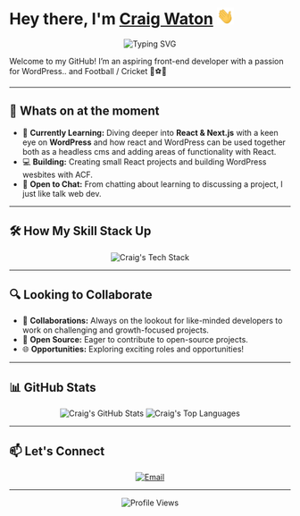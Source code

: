# Hey there, I'm [Craig Waton](https://github.com/atcraigwatson) <img src="https://raw.githubusercontent.com/ABSphreak/ABSphreak/master/gifs/Hi.gif" width="30px" height="30px">

<p align="center">
  <img src="https://readme-typing-svg.demolab.com?font=Fira+Code&weight=500&size=24&pause=1000&color=8B95FF&center=true&vCenter=true&width=435&lines=Front-end+Developer;React+Learner;Open-Source+Advocate;WordPress+Enthusiast" alt="Typing SVG" />
</p>

Welcome to my GitHub! I’m an aspiring front-end developer with a passion for WordPress.. and Football / Cricket 🚀⚽🏏

---

## 🚀 Whats on at the moment

- 🌱 **Currently Learning:** Diving deeper into **React & Next.js** with a keen eye on **WordPress** and how react and WordPress can be used together both as a headless cms and adding areas of functionality with React.
- 💻 **Building:** Creating small React projects and building WordPress wesbites with ACF.
- 💬 **Open to Chat:** From chatting about learning to discussing a project, I just like talk web dev.

---

## 🛠️ How My Skill Stack Up

<div align="center">
  <img src="https://skillicons.dev/icons?i=html,css,js,jquery,git,wordpress" alt="Craig's Tech Stack" />
</div>

---

## 🔍 Looking to Collaborate

- 💞️ **Collaborations:** Always on the lookout for like-minded developers to work on challenging and growth-focused projects.
- 🤝 **Open Source:** Eager to contribute to open-source projects.
- 🌐 **Opportunities:** Exploring exciting roles and opportunities!

---

## 📊 GitHub Stats

<div align="center">
  <img height="180em" src="https://github-readme-stats-eight-theta.vercel.app/api?username=atcraigwatson&show_icons=true&theme=nightowl&include_all_commits=true&count_private=true" alt="Craig's GitHub Stats"/>
  <img height="180em" src="https://github-readme-stats-eight-theta.vercel.app/api/top-langs/?username=atcraigwatson&layout=compact&langs_count=8&theme=nightowl" alt="Craig's Top Languages"/>
</div>

---

## 📫 Let's Connect

<p align="center">
  <a href="mailto:cwatson.1990@icloud.com"><img src="https://img.shields.io/badge/Email-%23EA4335.svg?style=for-the-badge&logo=gmail&logoColor=white" alt="Email"/></a>
</p>

---

<p align="center">
  <img src="https://komarev.com/ghpvc/?username=atcraigwatson&style=flat-square&color=blueviolet" alt="Profile Views"/>
</p>
